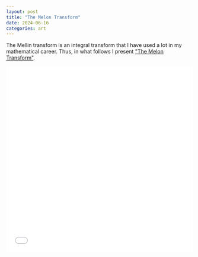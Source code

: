 ```yaml
---
layout: post
title: "The Melon Transform"
date: 2024-06-16
categories: art
---
```



The Mellin transform is an integral transform that I have used a lot in my mathematical career. Thus, in what follows I present <a href="../../../../../images/The_Melon_Transform.pdf">"The Melon Transform"</a>.

  <embed src="../../../../../images/The_Melon_Transform.pdf" type="application/pdf" width="100%" height="500px" />
